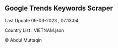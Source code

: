

## Google Trends Keywords Scraper 
 
Last Update 09-03-2023 , 07:13:04

Country List :
VIETNAM.json



© Abdul Muttaqin 
